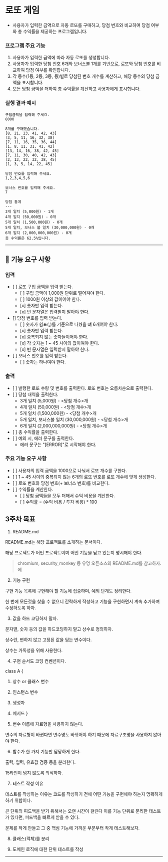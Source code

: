 # 로또 게임

- 사용자가 입력한 금액으로 자동 로또를 구매하고, 당첨 번호와 비교하여 당첨 여부와 총 수익률을 제공하는 프로그램입니다.

### 프로그램 주요 기능

1. 사용자가 입력한 금액에 따라 자동 로또를 생성합니다.
2. 사용자가 입력한 당첨 번호 6개와 보너스볼 1개를 기반으로, 로또와 당첨 번호를 비교하여 당첨 여부를 확인합니다.
3. 각 등수(1등, 2등, 3등, 등)별로 당첨된 번호 개수를 계산하고, 해당 등수의 당첨 금액을 표시합니다.
4. 모든 당첨 금액을 더하여 총 수익률을 계산하고 사용자에게 표시합니다.

### 실행 결과 예시

```
구입금액을 입력해 주세요.
8000

8개를 구매했습니다.
[8, 21, 23, 41, 42, 43] 
[3, 5, 11, 16, 32, 38] 
[7, 11, 16, 35, 36, 44] 
[1, 8, 11, 31, 41, 42] 
[13, 14, 16, 38, 42, 45] 
[7, 11, 30, 40, 42, 43] 
[2, 13, 22, 32, 38, 45] 
[1, 3, 5, 14, 22, 45]

당첨 번호를 입력해 주세요.
1,2,3,4,5,6

보너스 번호를 입력해 주세요.
7

당첨 통계
---
3개 일치 (5,000원) - 1개
4개 일치 (50,000원) - 0개
5개 일치 (1,500,000원) - 0개
5개 일치, 보너스 볼 일치 (30,000,000원) - 0개
6개 일치 (2,000,000,000원) - 0개
총 수익률은 62.5%입니다.
```
___

## 🚀 기능 요구 사항

### 입력

- \[ ] 로또 구입 금액을 입력 받는다.
  - \[ ] 구입 금액이 1,000원 단위로 떨어져야 한다. 
  - \[ ] 1000원 이상의 값이어야 한다.
  - \[x] 숫자만 입력 받는다.
  - \[x] 빈 문자열은 입력받지 말아야 한다.
- \[] 당첨 번호를 입력 받는다.
  - \[ ] 숫자가 쉼표(**,**)를 기준으로 나눴을 떄 6개여야 한다.
  - \[x] 숫자만 입력 받는다.
  - \[x] 중복되지 않는 숫자들이어야 한다.
  - \[x] 각 숫자는 1 ~ 45 사이의 값이여야 한다.
  - \[x] 빈 문자열은 입력받지 말아야 한다.
- \[ ] 보너스 번호를 입력 받는다.
  - \[ ] 숫자는 하나여야 한다.

### 출력

- \[ ] 발행한 로또 수량 및 번호를 출력한다. 로또 번호는 오름차순으로 출력한다.
- \[ ] 당첨 내역을 출력한다.
  - 3개 일치 (5,000원) - <당첨 개수>개
  - 4개 일치 (50,000원) - <당첨 개수>개
  - 5개 일치 (1,500,000원) - <당첨 개수>개
  - 5개 일치, 보너스볼 일치 (30,000,000원) - <당첨 개수>개
  - 6개 일치 (2,000,000,000원) - <당첨 개수>개
- \[ ] 총 수익률을 출력한다.
- \[ ] 예외 시, 에러 문구를 출력한다. 
  - 에러 문구는 "[ERROR]"로 시작해야 한다.

### 주요 기능 요구 사항

- \[ ] 사용자의 입력 금액을 1000으로 나눠서 로또 개수를 구한다.
- \[ ] 1 ~ 45 사이의 중복되지 않는 6개의 로또 번호를 로또 개수에 맞게 생성한다.
- \[ ] 로또 번호와 당첨 번호(+ 보너스 번호)를 비교한다.
- \[ ] 수익률을 계산한다.
  - \[ ] 당첨 금액들을 모두 더해서 수익 비용을 계산한다.  
  - \[ ] 수익률 = (수익 비용 / 투자 비용) * 100


## 3주차 목표

1. README.md

README.md는 해당 프로젝트를 소개하는 문서이다.

해당 프로젝트가 어떤 프로젝트이며 어떤 기능을 담고 있는지 명시해야 한다.

> chromium, security_monkey 등 유명 오픈소스의 README.md를 참고하자.
에
2. 기능 구현

구현 기능 목록에 구현해야 할 기능에 집중하며, 예외 단계도 정리한다.

한 번에 모든것을 찾을 수 없으니 간략하게 작성하고 기능을 구현하면서 계속 추가하며 수정하도록 하자.

3. 값을 하드 코딩하지 말자.

문자열, 숫자 등의 값을 하드코딩하지 말고 상수로 정의하자.

상수란, 변하지 않고 고정된 값을 담는 변수이다.

상수는 가독성을 위해 사용한다.

4. 구현 순서도 코딩 컨벤션이다.

class A {
1. 상수 or 클래스 변수
2. 인스턴스 변수
3. 생성자
4. 메서드
}

5. 변수 이름에 자료형을 사용하지 않는다.

변수의 자료형이 바뀐다면 변수명도 바뀌어야 하기 때문에 자료구조명을 사용하지 않아야 한다.

6. 함수가 한 가지 기능만 담당하게 한다.

출력, 입력, 유효값 검증 등을 분리한다.

15라인이 넘지 않도록 의식하자.

7. 테스트 작성 이유

테스트를 작성하는 이유는 코드를 작성하기 전에 어떤 기능을 구현해야 하는지 명확하게 하기 위함이다.

큰 단위의 피드백을 받기 위해서는 오랜 시간이 걸린다 이를 기능 단위로 분리한 테스트가 있다면, 피드백을 빠르게 받을 수 있다.

문제를 작게 만들고 그 중 핵심 기능에 가까운 부분부터 작게 테스트해보자.

8. 클래스(객체)를 분리

9. 도메인 로직에 대한 단위 테스트를 작성

___

